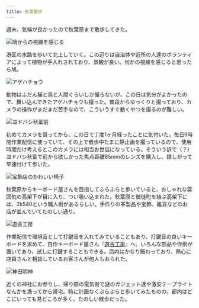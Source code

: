 ```yaml
---
title: 秋葉散歩
---
```

週末、気候が良かったので秋葉原まで散歩してきた。

![](https://lh6.googleusercontent.com/rB9BdnRC9kFUQZapAWYFJfFqf45NSZ5_xKYpSDeCHsFpfFv1IvGq1kC-ktyvUhptsZEVRb_H1KLiZzn5mkZo6wtvt47q9adJj-ASnK_j9t8gYFuOBJQ9pdtPXAgRhfw3thcTGC93dt9kg3uJtT8XcSA "鳩からの視線を感じる")

港区の水路を歩いて北上していく。この辺りは自治体や近所の人達のボランティアによって植物が手入れされており、景観が良い。何かの視線を感じると思ったら鳩。

![](https://lh3.googleusercontent.com/-HoAOjvc7IHXXOY6JYm5NFpQuI_MwCt7TTh7IIIBceUDbnN3v7hg9Oh0USm6x1n6Zv_9j_BnVc27k8TRf-gUDoNFEOJzTmiDFEHkmywhJ9Ky84MohpdUJXdx1L9FwvQ-XUFLqprXfF-eGs9Za23aZS8 "アゲハチョウ")

動物はふだん猫と鳥と人間ぐらいしか撮らないが、この日は気分がよかったので、舞い込んできたアゲハチョウも撮った。普段からゆっくりと撮っており、カメラの操作がまだまだ苦手なので、こういうすぐ動くやつを撮るのが難しい。

![](https://lh5.googleusercontent.com/q8yNRKLB0490FIr01vTM1-0nLDJz_GwEK7wXSoKKhXzc47PmQRdjrGhbWtYHnKJSI3Yq-XgOkYdNWY4L14Lari29mQNBFmioKmnOqHh8OTACmQt3-WkBHWfwCkvsTY1UdDOTYDm2r-nuiNGRdbVoDxw "ヨドバシ秋葉前")

初めてカメラを買ってから、この日で丁度1ヶ月経ったことに気付いた。毎日9時間作業配信に使っていて、その上で散歩中たまに静止画を撮っているので、使用時間だけ考えるとこのカメラには相当お世話になっている。そういう訳で（？）ヨドバシ秋葉で前から欲しかった焦点距離85mmのレンズを購入し、嬉しがって早速付けて歩いた。

![](https://lh5.googleusercontent.com/7Qr3OWcyyQGclsnEgPTVDZ66dvaMe2oH3PJp4T02Hz4xstTdSscrex-wWMY1EA88fp4ehpc4qg1wRWlcMSE-BWxAiUAd8YLUqdWauy--DBdnljbXVS5cKryxQKkLGQYbIPX-p8IlbMWjrpJtycBycvM "宝飾店のかわいい椅子")

秋葉原からキーボード屋さんを目指してふらふらと歩いていると、おしゃれな雰囲気の高架下が目に入り、つい吸い込まれた。秋葉原と御徒町を結ぶ高架下には、2k540という職人街があるらしい。手作りの革製品や宝飾、雑貨などのお店が並んでいてたのしい通り。

![](https://lh5.googleusercontent.com/m6AKVWnx83PneklqoVjTQ6QGS7vPCTgHu3jtrUNP9mojovZT7_AUrxchToXjCOIN98u7m28PK_wSPV52rZVrjhMTbQoO6T6JqQ0NykrPSqtR_qt4zQPklH71Zpd_qZ4jalrMIy8wAcPceSEjSKiX8zI "遊舎工房")

作業配信で環境音として打鍵音を入れてみていることもあり、打鍵音の良いキーボードを求めて、自作キーボード屋さん『[遊舎工房](https://yushakobo.jp/)』へ。いろんな部品や作例が置いてあり、試しに打鍵することもできる。店内はかなり賑わっており、熱心に店員さんと相談しているお客さんが何人もおられた。

![](https://lh6.googleusercontent.com/uXdXG6r0PpmjnIhw287TmLAQFXROPR-yOv6-8oogH3Jcuh3YB62o5mG3z7W6wTibC7MUc5etccFjUQjZrlepmsem3jbXcEcFbcnD7P_0b-x1TO9AHVUwpQpm-Uvk7DoqmWNTxwJ-2jtcT4D3McheixA "神田明神")

近くの神社にお参りし、帰り際の電気街で謎のガジェット達や激安テープライトなんかを漁ってから帰宅。特に計画なくぶらぶらと歩いてみたものの、都内はどこにいっても見どころが多く、たのしい散歩だった。
